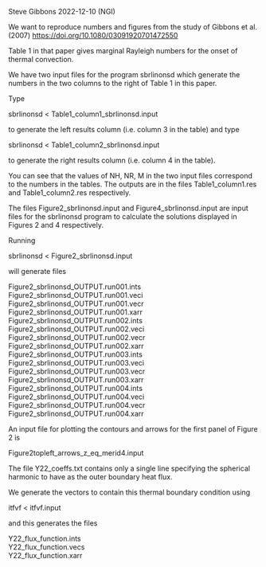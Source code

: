 Steve Gibbons
2022-12-10 (NGI)

We want to reproduce numbers and figures from the study of Gibbons et al. (2007)
https://doi.org/10.1080/03091920701472550

Table 1 in that paper gives marginal Rayleigh numbers for the onset of thermal convection.

We have two input files for the program sbrlinonsd which generate
the numbers in the two columns to the right of Table 1 in this paper.

Type

sbrlinonsd < Table1_column1_sbrlinonsd.input

to generate the left results column (i.e. column 3 in the table)
and type

sbrlinonsd < Table1_column2_sbrlinonsd.input

to generate the right results column (i.e. column 4 in the table).

You can see that the values of NH, NR, M in the two input files
correspond to the numbers in the tables.
The outputs are in the files
Table1_column1.res and Table1_column2.res respectively.

The files Figure2_sbrlinonsd.input and Figure4_sbrlinonsd.input
are input files for the sbrlinonsd program to calculate the solutions
displayed in Figures 2 and 4 respectively.

Running

sbrlinonsd < Figure2_sbrlinonsd.input

will generate files

Figure2_sbrlinonsd_OUTPUT.run001.ints  
Figure2_sbrlinonsd_OUTPUT.run001.veci  
Figure2_sbrlinonsd_OUTPUT.run001.vecr  
Figure2_sbrlinonsd_OUTPUT.run001.xarr  
Figure2_sbrlinonsd_OUTPUT.run002.ints  
Figure2_sbrlinonsd_OUTPUT.run002.veci  
Figure2_sbrlinonsd_OUTPUT.run002.vecr  
Figure2_sbrlinonsd_OUTPUT.run002.xarr  
Figure2_sbrlinonsd_OUTPUT.run003.ints  
Figure2_sbrlinonsd_OUTPUT.run003.veci   
Figure2_sbrlinonsd_OUTPUT.run003.vecr  
Figure2_sbrlinonsd_OUTPUT.run003.xarr  
Figure2_sbrlinonsd_OUTPUT.run004.ints  
Figure2_sbrlinonsd_OUTPUT.run004.veci  
Figure2_sbrlinonsd_OUTPUT.run004.vecr  
Figure2_sbrlinonsd_OUTPUT.run004.xarr  

An input file for plotting the contours and arrows for the first panel of Figure 2 is

Figure2topleft_arrows_z_eq_merid4.input

The file Y22_coeffs.txt contains only a single
line specifying the spherical harmonic to have as the outer boundary heat flux.

We generate the vectors to contain this thermal boundary condition using

itfvf < itfvf.input

and this generates the files

Y22_flux_function.ints   
Y22_flux_function.vecs   
Y22_flux_function.xarr   




